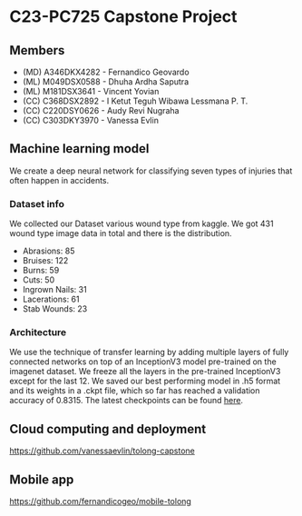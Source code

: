 # C23-PC725 Capstone Project

## Members

- (MD) A346DKX4282 - Fernandico Geovardo
- (ML) M049DSX0588 - Dhuha Ardha Saputra
- (ML) M181DSX3641 - Vincent Yovian
- (CC) C368DSX2892 - I Ketut Teguh Wibawa Lessmana P. T.
- (CC) C220DSY0626 - Audy Revi Nugraha
- (CC) C303DKY3970 - Vanessa Evlin


## Machine learning model

We create a deep neural network for classifying seven types of injuries that often happen in accidents.

### Dataset info

We collected our Dataset various wound type from kaggle. We got 431 wound type image data in total and there is the distribution.

- Abrasions: 85
- Bruises: 122
- Burns: 59
- Cuts: 50
- Ingrown Nails: 31
- Lacerations: 61
- Stab Wounds: 23

### Architecture

We use the technique of transfer learning by adding multiple layers of fully connected networks on top of an InceptionV3 model pre-trained on the imagenet dataset. We freeze all the layers in the pre-trained InceptionV3 except for the last 12. We saved our best performing model in .h5 format and its weights in a .ckpt file, which so far has reached a validation accuracy of 0.8315. The latest checkpoints can be found [here](https://drive.google.com/drive/folders/1PHNyZyMKG6q6ibdMQEZ6wYGbwXP243yX?usp=sharing).

## Cloud computing and deployment

https://github.com/vanessaevlin/tolong-capstone

## Mobile app
   
https://github.com/fernandicogeo/mobile-tolong

